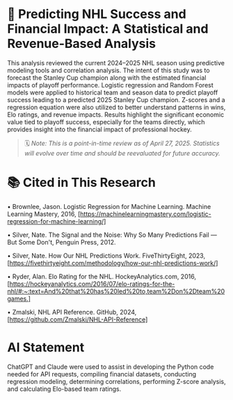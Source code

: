 
  
# 🏒  Predicting NHL Success and Financial Impact: A Statistical and Revenue-Based Analysis

This analysis reviewed the current 2024–2025 NHL season using predictive modeling tools and correlation analysis. The intent of this study was to forecast the Stanley Cup champion along with the estimated financial impacts of playoff performance. Logistic regression and Random Forest models were applied to historical team and season data to predict playoff success leading to a predicted 2025 Stanley Cup champion. Z-scores and a regression equation were also utilized to better understand patterns in wins, Elo ratings, and revenue impacts. Results highlight the significant economic value tied to playoff success, especially for the teams directly, which provides insight into the financial impact of professional hockey.


> 🗓️ *Note: This is a point-in-time review as of April 27, 2025. Statistics will evolve over time and should be reevaluated for future accuracy.*


# 📚 Cited in This Research

•	Brownlee, Jason. Logistic Regression for Machine Learning. Machine Learning Mastery, 2016, [https://machinelearningmastery.com/logistic-regression-for-machine-learning/]

•	Silver, Nate. The Signal and the Noise: Why So Many Predictions Fail — But Some Don't, Penguin Press, 2012.

•	Silver, Nate. How Our NHL Predictions Work. FiveThirtyEight, 2023, [https://fivethirtyeight.com/methodology/how-our-nhl-predictions-work/]

•	Ryder, Alan. Elo Rating for the NHL. HockeyAnalytics.com, 2016, [https://hockeyanalytics.com/2016/07/elo-ratings-for-the-nhl/#:~:text=And%20that%20has%20led%20to,team%2Don%2Dteam%20games.]

•	Zmalski, NHL API Reference. GitHub, 2024, [https://github.com/Zmalski/NHL-API-Reference]

# AI Statement

ChatGPT and Claude were used to assist in developing the Python code needed for API requests, compiling financial datasets, conducting regression modeling, determining correlations, performing Z-score analysis, and calculating Elo-based team ratings. 
